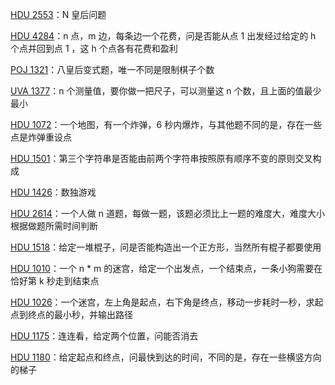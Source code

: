 [HDU 2553](https://github.com/Hapoa/Accepted/blob/master/14%20-%20dfs%26bfs/005%20-%20HDU%202553.md)：N 皇后问题

[HDU 4284](https://github.com/Hapoa/Accepted/blob/master/14%20-%20dfs%26bfs/001%20-%20HDU%204284.md)：n 点，m 边，每条边一个花费，问是否能从点 1 出发经过给定的 h 个点并回到点 1 ，这 h 个点各有花费和盈利

[POJ 1321](https://github.com/Hapoa/Accepted/blob/master/14%20-%20dfs%26bfs/002%20-%20POJ%201321.md)：八皇后变式题，唯一不同是限制棋子个数

[UVA 1377](https://github.com/Hapoa/Accepted/blob/master/14%20-%20dfs%26bfs/003%20-%20UVA%201377.md)：n 个测量值，要你做一把尺子，可以测量这 n 个数，且上面的值最少最小

[HDU 1072](https://github.com/Hapoa/Accepted/blob/master/14%20-%20dfs%26bfs/004%20-%20HDU%201072.md)：一个地图，有一个炸弹，6 秒内爆炸，与其他题不同的是，存在一些点是炸弹重设点

[HDU 1501](https://github.com/Hapoa/Accepted/blob/master/14%20-%20dfs%26bfs/006%20-%20HDU%201501.md)：第三个字符串是否能由前两个字符串按照原有顺序不变的原则交叉构成

[HDU 1426](https://github.com/Hapoa/Accepted/blob/master/14%20-%20dfs%26bfs/007%20-%20HDU%201426.md)：数独游戏

[HDU 2614](https://github.com/Hapoa/Accepted/blob/master/14%20-%20dfs%26bfs/008%20-%20HDU%202614.md)：一个人做 n 道题，每做一题，该题必须比上一题的难度大，难度大小根据做题所需时间判断

[HDU 1518](https://github.com/Hapoa/Accepted/blob/master/14%20-%20dfs%26bfs/009%20-%20HDU%201518.md)：给定一堆棍子，问是否能构造出一个正方形，当然所有棍子都要使用

[HDU 1010](https://github.com/Hapoa/Accepted/blob/master/14%20-%20dfs%26bfs/010%20-%20HDU%201010.md)：一个 n * m 的迷宫，给定一个出发点，一个结束点，一条小狗需要在恰好第 k 秒走到结束点

[HDU 1026](https://github.com/Hapoa/Accepted/blob/master/14%20-%20dfs%26bfs/011%20-%20HDU%201026.md)：一个迷宫，左上角是起点，右下角是终点，移动一步耗时一秒，求起点到终点的最小秒，并输出路径

[HDU 1175](https://github.com/Hapoa/Accepted/blob/master/14%20-%20dfs%26bfs/012%20-%20HDU%201175.md)：连连看，给定两个位置，问能否消去

[HDU 1180](https://github.com/Hapoa/Accepted/blob/master/14%20-%20dfs%26bfs/013%20-%20HDU%201180.md)：给定起点和终点，问最快到达的时间，不同的是，存在一些横竖方向的梯子




